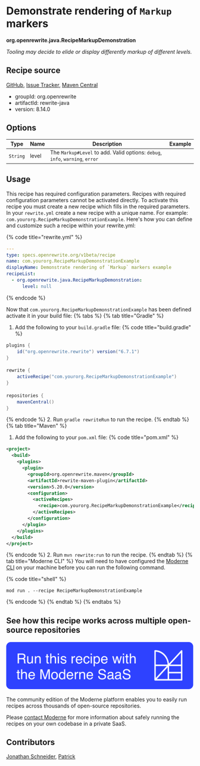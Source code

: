 # Demonstrate rendering of `Markup` markers

**org.openrewrite.java.RecipeMarkupDemonstration**

_Tooling may decide to elide or display differently markup of different levels._

## Recipe source

[GitHub](https://github.com/openrewrite/rewrite/blob/main/rewrite-java/src/main/java/org/openrewrite/java/.java), [Issue Tracker](https://github.com/openrewrite/rewrite/issues), [Maven Central](https://central.sonatype.com/artifact/org.openrewrite/rewrite-java/8.14.0/jar)

* groupId: org.openrewrite
* artifactId: rewrite-java
* version: 8.14.0

## Options

| Type | Name | Description | Example |
| -- | -- | -- | -- |
| `String` | level | The `Markup#Level` to add. Valid options: `debug`, `info`, `warning`, `error` |  |


## Usage

This recipe has required configuration parameters. Recipes with required configuration parameters cannot be activated directly. To activate this recipe you must create a new recipe which fills in the required parameters. In your `rewrite.yml` create a new recipe with a unique name. For example: `com.yourorg.RecipeMarkupDemonstrationExample`.
Here's how you can define and customize such a recipe within your rewrite.yml:

{% code title="rewrite.yml" %}
```yaml
---
type: specs.openrewrite.org/v1beta/recipe
name: com.yourorg.RecipeMarkupDemonstrationExample
displayName: Demonstrate rendering of `Markup` markers example
recipeList:
  - org.openrewrite.java.RecipeMarkupDemonstration:
      level: null
```
{% endcode %}

Now that `com.yourorg.RecipeMarkupDemonstrationExample` has been defined activate it in your build file:
{% tabs %}
{% tab title="Gradle" %}
1. Add the following to your `build.gradle` file:
{% code title="build.gradle" %}
```groovy
plugins {
    id("org.openrewrite.rewrite") version("6.7.1")
}

rewrite {
    activeRecipe("com.yourorg.RecipeMarkupDemonstrationExample")
}

repositories {
    mavenCentral()
}
```
{% endcode %}
2. Run `gradle rewriteRun` to run the recipe.
{% endtab %}
{% tab title="Maven" %}
1. Add the following to your `pom.xml` file:
{% code title="pom.xml" %}
```xml
<project>
  <build>
    <plugins>
      <plugin>
        <groupId>org.openrewrite.maven</groupId>
        <artifactId>rewrite-maven-plugin</artifactId>
        <version>5.20.0</version>
        <configuration>
          <activeRecipes>
            <recipe>com.yourorg.RecipeMarkupDemonstrationExample</recipe>
          </activeRecipes>
        </configuration>
      </plugin>
    </plugins>
  </build>
</project>
```
{% endcode %}
2. Run `mvn rewrite:run` to run the recipe.
{% endtab %}
{% tab title="Moderne CLI" %}
You will need to have configured the [Moderne CLI](https://docs.moderne.io/moderne-cli/cli-intro) on your machine before you can run the following command.

{% code title="shell" %}
```shell
mod run . --recipe RecipeMarkupDemonstrationExample
```
{% endcode %}
{% endtab %}
{% endtabs %}

## See how this recipe works across multiple open-source repositories

[![Moderne Link Image](/.gitbook/assets/ModerneRecipeButton.png)](https://app.moderne.io/recipes/org.openrewrite.java.RecipeMarkupDemonstration)

The community edition of the Moderne platform enables you to easily run recipes across thousands of open-source repositories.

Please [contact Moderne](https://moderne.io/product) for more information about safely running the recipes on your own codebase in a private SaaS.

## Contributors
[Jonathan Schneider](mailto:jkschneider@gmail.com), [Patrick](mailto:patway99@gmail.com)
